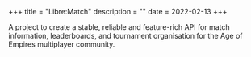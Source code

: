 +++
title = "Libre:Match"
description = ""
date = 2022-02-13
+++

A project to create a stable, reliable and feature-rich API
for match information, leaderboards, and tournament
organisation for the Age of Empires multiplayer community.

